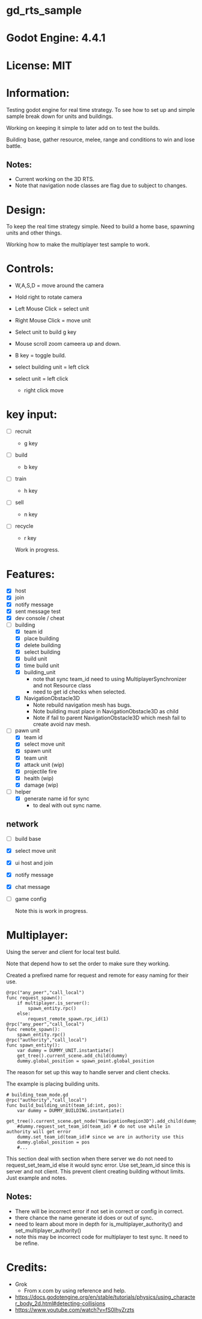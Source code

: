 # gd_rts_sample

# Godot Engine: 4.4.1

# License: MIT

# Information:
  Testing godot engine for real time strategy. To see how to set up and simple sample break down for units and buildings.

  Working on keeping it simple to later add on to test the builds.

  Building base, gather resource, melee, range and conditions to win and lose battle.

## Notes:
- Current working on the 3D RTS.
- Note that navigation node classes are flag due to subject to changes.

# Design:
  To keep the  real time strategy simple. Need to build a home base, spawning units and other things.

  Working how to make the multiplayer test sample to work.

# Controls:
- W,A,S,D = move around the camera
- Hold right to rotate camera
- Left Mouse Click = select unit
- Right Mouse Click = move unit
- Select unit to build g key
- Mouse scroll zoom cameera up and down.
- B key = toggle build.

- select building unit = left click
- select unit = left click
	- right click move

# key input:
- [ ] recruit
	- g key
- [ ] build
	- b key
- [ ] train
	- h key
- [ ] sell
	- n key
- [ ] recycle
	- r key
	
	
  Work in progress.

# Features:
- [x] host
- [x] join
- [x] notify message
- [x] sent message test
- [x] dev console / cheat
- [ ] building
	- [x] team id
	- [x] place building
	- [x] delete building
	- [x] select building
	- [x] build unit
	- [x] time build unit
	- [x] building_unit
		- note that sync team_id need to using MultiplayerSynchronizer and not Resource class
		- need to get id checks when selected.
	- [x] NavigationObstacle3D
		- Note rebuild navigation mesh has bugs.
		- Note building must place in NavigationObstacle3D as child
		- Note if fail to parent NavigationObstacle3D which mesh fail to create avoid nav mesh.
		
- [ ] pawn unit
	- [x] team id
	- [x] select move unit
	- [x] spawn unit
	- [x] team unit
	- [x] attack unit (wip)
	- [x] projectile fire
	- [x] health (wip)
	- [x] damage (wip)
- [ ] helper
	- [x] generate name id for sync
		- to deal with out sync name.
## network
- [ ] build base
- [x] select move unit
- [x] ui host and join
- [x] notify message
- [x] chat message
- [ ] game config

  Note this is work in progress.

# Multiplayer:
  Using the server and client for local test build.

  Note that depend how to set the order to make sure they working.

  Created a prefixed name for request and remote for easy naming for their use.

```
@rpc("any_peer","call_local")
func request_spawn():
	if multiplayer.is_server():
		spawn_entity.rpc()
	else:
		request_remote_spawn.rpc_id(1)
@rpc("any_peer","call_local")
func remote_spawn():
	spawn_entity.rpc()
@rpc("authority","call_local")
func spawn_entity():
	var dummy = DUMMY_UNIT.instantiate()
	get_tree().current_scene.add_child(dummy)
	dummy.global_position = spawn_point.global_position
```
  The reason for set up this way to handle server and client checks.

  The example is placing building units.


```
# building_team_mode.gd
@rpc("authority","call_local")
func build_building_unit(team_id:int, pos):
	var dummy = DUMMY_BUILDING.instantiate()
	get_tree().current_scene.get_node("NavigationRegion3D").add_child(dummy)
	#dummy.request_set_team_id(team_id) # do not use while in authority will get error
	dummy.set_team_id(team_id)# since we are in authority use this
	dummy.global_position = pos
	#...
```
  This section deal with section when there server we do not need to request_set_team_id else it would sync error. Use set_team_id since this is server and not client. This prevent client creating building without limits. Just example and notes.

## Notes:
- There will be incorrect error if not set in correct or config in correct.
- there chance the name generate id does or out of sync.
- need to learn about more in depth for is_multiplayer_authority() and set_multiplayer_authority()
- note this may be incorrect code for multiplayer to test sync. It need to be refine.
# Credits:
- Grok
	- From x.com by using reference and help. 
- https://docs.godotengine.org/en/stable/tutorials/physics/using_character_body_2d.html#detecting-collisions
- https://www.youtube.com/watch?v=fS0IhyZrzts
